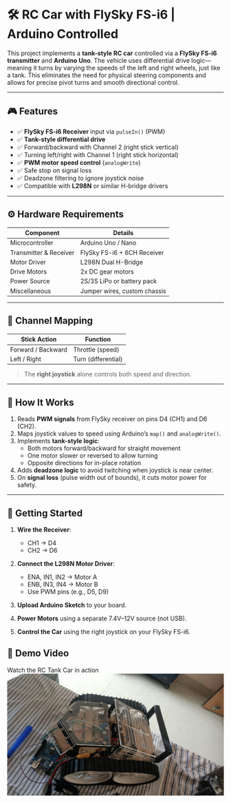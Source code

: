 # 🛠️ RC Car with FlySky FS-i6 | Arduino Controlled

This project implements a **tank-style RC car** controlled via a **FlySky FS-i6 transmitter** and **Arduino Uno**. The vehicle uses differential drive logic—meaning it turns by varying the speeds of the left and right wheels, just like a tank. This eliminates the need for physical steering components and allows for precise pivot turns and smooth directional control.

---

## 🎮 Features

- ✅ **FlySky FS-i6 Receiver** input via `pulseIn()` (PWM)
- ✅ **Tank-style differential drive**
- ✅ Forward/backward with Channel 2 (right stick vertical)
- ✅ Turning left/right with Channel 1 (right stick horizontal)
- ✅ **PWM motor speed control** (`analogWrite`)
- ✅ Safe stop on signal loss
- ✅ Deadzone filtering to ignore joystick noise
- ✅ Compatible with **L298N** or similar H-bridge drivers

---

## ⚙️ Hardware Requirements

| Component             | Details                             |
|----------------------|-------------------------------------|
| Microcontroller       | Arduino Uno / Nano                 |
| Transmitter & Receiver| FlySky FS-i6 + 6CH Receiver        |
| Motor Driver          | L298N Dual H-Bridge                |
| Drive Motors          | 2x DC gear motors                  |
| Power Source          | 2S/3S LiPo or battery pack         |
| Miscellaneous         | Jumper wires, custom chassis       |

---

## 📡 Channel Mapping

| Stick Action        | Function            |
|---------------------|---------------------|
| Forward / Backward  | Throttle (speed)    |
| Left / Right        | Turn (differential) |

> The **right joystick** alone controls both speed and direction.

---

## 🧠 How It Works

1. Reads **PWM signals** from FlySky receiver on pins D4 (CH1) and D6 (CH2).
2. Maps joystick values to speed using Arduino’s `map()` and `analogWrite()`.
3. Implements **tank-style logic**:
   - Both motors forward/backward for straight movement
   - One motor slower or reversed to allow turning
   - Opposite directions for in-place rotation
4. Adds **deadzone logic** to avoid twitching when joystick is near center.
5. On **signal loss** (pulse width out of bounds), it cuts motor power for safety.

---

## 🚀 Getting Started

1. **Wire the Receiver**:
   - CH1 → D4
   - CH2 → D6

2. **Connect the L298N Motor Driver**:
   - ENA, IN1, IN2 → Motor A
   - ENB, IN3, IN4 → Motor B
   - Use PWM pins (e.g., D5, D9)

3. **Upload Arduino Sketch** to your board.

4. **Power Motors** using a separate 7.4V–12V source (not USB).

5. **Control the Car** using the right joystick on your FlySky FS-i6.


## 🎥 Demo Video  
Watch the RC Tank Car in action
[![Watch Demo](images/demo_thumb.jpg)](https://drive.google.com/file/d/1MseBLSsVP5M2Rwaa5-f8mhz3zf7QtKl4/view?usp=sharing)



